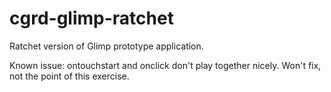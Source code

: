 cgrd-glimp-ratchet
=======================

Ratchet version of Glimp prototype application.

Known issue: ontouchstart and onclick don't play together nicely. Won't fix, not the point of this exercise.
